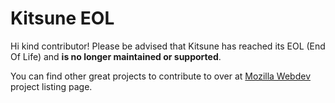 Kitsune EOL
============


Hi kind contributor! Please be advised that Kitsune has reached its
EOL (End Of Life) and **is no longer maintained or supported**.

You can find other great projects to contribute to over
at [Mozilla Webdev](http://mozilla.github.io/webdev/) project listing page.
